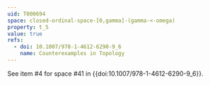 ```yaml
---
uid: T000694
space: closed-ordinal-space-[0,gamma]-(gamma-<-omega)
property: t_5
value: true
refs:
  - doi: 10.1007/978-1-4612-6290-9_6
    name: Counterexamples in Topology
---
```

See item #4 for space #41 in {{doi:10.1007/978-1-4612-6290-9_6}}.
